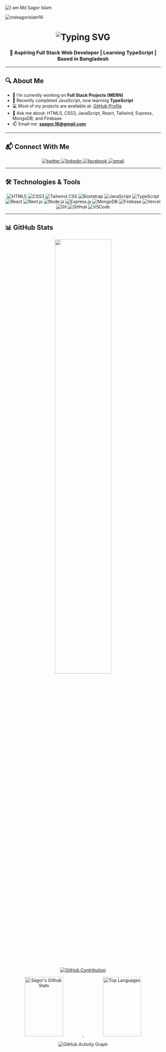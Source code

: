 <!-- Banner -->
![I am Md Sagor Islam](https://media.licdn.com/dms/image/v2/D5616AQFFxLfHRJgBlA/profile-displaybackgroundimage-shrink_350_1400/B56ZeXBPcuHQAY-/0/1750585375994?e=1756339200&v=beta&t=yu3sMVo0KkReY9A0L3b3r8Hwo5yioZ1oW5Wsmd0UFys)

<!-- Profile Views -->
<span align="left">
  <img src="https://komarev.com/ghpvc/?username=mdsagorislam16&label=Profile%20views&color=brightgreen&style=flat-square" alt="mdsagorislam16" />
</span>

<!-- Intro with Typing Animation -->
<h1 align="center">
  <img src="https://readme-typing-svg.herokuapp.com?font=Righteous&size=35&center=true&vCenter=true&width=500&height=70&duration=4000&lines=Hello+World!+👋;+I'm+Md+Sagor+Islam!" alt="Typing SVG" />
</h1>

<h3 align="center">🚀 Aspiring Full Stack Web Developer | Learning TypeScript | Based in Bangladesh</h3>

---

## 🔍 About Me

- 🔭 I’m currently working on **Full Stack Projects (MERN)**
- 🌱 Recently completed JavaScript, now learning **TypeScript**
- 💻 Most of my projects are available at: [GitHub Profile](https://github.com/mdsagorislam16)
- 💬 Ask me about: HTML5, CSS3, JavaScript, React, Tailwind, Express, MongoDB, and Firebase
- 📫 Email me: **saagor.16@gmail.com**

---

## 📬 Connect With Me

<p align="center">
  <a href="https://x.com/16Saagor" target="_blank">
    <img src="https://img.shields.io/badge/twitter-%2300acee.svg?&style=for-the-badge&logo=twitter&logoColor=white" alt="twitter" />
  </a>
  <a href="https://www.linkedin.com/in/mdsagorislam16/" target="_blank">
    <img src="https://img.shields.io/badge/linkedin-%231E77B5.svg?&style=for-the-badge&logo=linkedin&logoColor=white" alt="linkedin" />
  </a>
  <a href="https://www.facebook.com/profile.php?id=61551216816741" target="_blank">
    <img src="https://img.shields.io/badge/facebook-%232E87FB.svg?&style=for-the-badge&logo=facebook&logoColor=white" alt="facebook" />
  </a>  
  <a href="mailto:saagor.16@gmail.com" target="_blank">
    <img src="https://img.shields.io/badge/Gmail-c14438?style=for-the-badge&logo=Gmail&logoColor=white" alt="gmail" />
  </a>  
</p>

---

## 🛠️ Technologies & Tools

<p align="center">
  <img src="https://img.shields.io/badge/HTML5-E34F26?style=for-the-badge&logo=html5&logoColor=white" alt="HTML5" />
  <img src="https://img.shields.io/badge/CSS3-1572B6?style=for-the-badge&logo=css3&logoColor=white" alt="CSS3" />
  <img src="https://img.shields.io/badge/Tailwind_CSS-38B2AC?style=for-the-badge&logo=tailwind-css&logoColor=white" alt="Tailwind CSS" />
  <img src="https://img.shields.io/badge/Bootstrap-563D7C?style=for-the-badge&logo=bootstrap&logoColor=white" alt="Bootstrap" />
  <img src="https://img.shields.io/badge/JavaScript-F7DF1E?style=for-the-badge&logo=javascript&logoColor=black" alt="JavaScript" />
  <img src="https://img.shields.io/badge/TypeScript-007ACC?style=for-the-badge&logo=typescript&logoColor=white" alt="TypeScript" />
  <img src="https://img.shields.io/badge/React-61DAFB?style=for-the-badge&logo=react&logoColor=black" alt="React" />
  <img src="https://img.shields.io/badge/Next.js-000000?style=for-the-badge&logo=next.js&logoColor=white" alt="Next.js" />
  <img src="https://img.shields.io/badge/Node.js-339933?style=for-the-badge&logo=node.js&logoColor=white" alt="Node.js" />
  <img src="https://img.shields.io/badge/Express.js-000000?style=for-the-badge&logo=express&logoColor=white" alt="Express.js" />
  <img src="https://img.shields.io/badge/MongoDB-47A248?style=for-the-badge&logo=mongodb&logoColor=white" alt="MongoDB" />
  <img src="https://img.shields.io/badge/Firebase-FFCA28?style=for-the-badge&logo=firebase&logoColor=black" alt="Firebase" />
  <img src="https://img.shields.io/badge/Vercel-000000?style=for-the-badge&logo=vercel&logoColor=white" alt="Vercel" />
  <img src="https://img.shields.io/badge/Git-F05032?style=for-the-badge&logo=git&logoColor=white" alt="Git" />
  <img src="https://img.shields.io/badge/GitHub-181717?style=for-the-badge&logo=github&logoColor=white" alt="GitHub" />
  <img src="https://img.shields.io/badge/VSCode-007ACC?style=for-the-badge&logo=visual-studio-code&logoColor=white" alt="VSCode" />
</p>

---

## 📊 GitHub Stats

<p align="center">
  <img width="60%" src="https://github-readme-streak-stats.herokuapp.com?user=mdsagorislam16&theme=react&hide_border=true&background=0D1117&stroke=0D1117&fire=7F3FBF&sideLabels=00F0FF&currStreakNum=7F3FBF&ring=7F3FBF&currStreakLabel=7F3FBF&sideNums=00F0FF" />
</p>

<p align="center">
  <a href="https://github.com/mdsagorislam16">
    <img src="https://github-profile-summary-cards.vercel.app/api/cards/profile-details?username=mdsagorislam16&theme=radical" alt="GitHub Contribution" />
  </a>
</p>

<p align="center">
  <a href="https://github.com/mdsagorislam16">
    <img alt="Sagor's Github Stats" src="https://denvercoder1-github-readme-stats.vercel.app/api?username=mdsagorislam16&show_icons=true&count_private=true&theme=react&border_color=7F3FBF&bg_color=0D1117&title_color=F85D7F&icon_color=F8D866" height="192px" width="49.5%" />
  </a>
  <a href="https://github.com/mdsagorislam16">
    <img alt="Top Languages" src="https://denvercoder1-github-readme-stats.vercel.app/api/top-langs/?username=mdsagorislam16&langs_count=8&layout=compact&theme=react&border_color=7F3FBF&bg_color=0D1117&title_color=F85D7F&icon_color=F8D866" height="192px" width="49.5%" />
  </a>
</p>

<p align="center">
  <img src="https://github-readme-activity-graph.vercel.app/graph?username=mdsagorislam16&custom_title=mdsagorislam16's%20GitHub%20Activity%20Graph&bg_color=0D1117&color=7F3FBF&line=7F3FBF&point=7F3FBF&area_color=FFFFFF&title_color=FFFFFF&area=true" alt="GitHub Activity Graph" />
</p>
